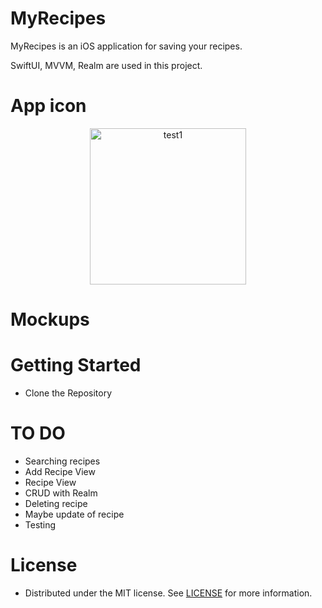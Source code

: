 # MyRecipes

MyRecipes is an iOS application for saving your recipes.

SwiftUI, MVVM, Realm are used in this project.

# App icon

<p align="center">
  <img width="250" alt="test1" src="https://user-images.githubusercontent.com/72377506/190025039-6a14ae4b-bcff-4215-98ca-90a8c1459ce8.png">
</p>

# Mockups

# Getting Started 

* Clone the Repository

# TO DO

* Searching recipes
* Add Recipe View
* Recipe View
* CRUD with Realm
* Deleting recipe
* Maybe update of recipe
* Testing

# License

* Distributed under the MIT license. See [LICENSE](https://github.com/glitterylungs/MyRecipes/blob/main/LICENSE.md) for more information.


